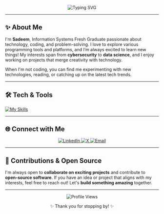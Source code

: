<p align="center">
  <img src="https://readme-typing-svg.demolab.com?font=Fira+Code&weight=500&size=20&pause=1000&color=FF69B4&center=true&vCenter=true&width=435&lines=Hello%2C+World!+I'm+Sadeem+%F0%9F%92%96;Senior+Information+Systems+Student;Lifelong+learner+and+Tech+Enthusiast;Building+with+%3CCode%2F%3E+Everyday" alt="Typing SVG">
</p>

---

## ✨ About Me
I'm **Sadeem**, Information Systems Fresh Graduate passionate about technology, coding, and problem-solving. I love to explore various programming tools and platforms, and I’m always excited to learn new things! My interests span from **cybersecurity** to **data science**, and I enjoy working on projects that merge creativity with technology.

When I'm not coding, you can find me experimenting with new technologies, reading, or catching up on the latest tech trends.

---


## 🛠️ Tech & Tools  
[![My Skills](https://skillicons.dev/icons?i=js,html,css,py,r,aws,arduino,ros,ubuntu,vscode,cpp,linux,mysql,php)](https://skillicons.dev)

---

## 🌐 Connect with Me
<p align="center">
  <a href="http://linkedin.com/in/sadeemasiri2003" target="_blank">
    <img src="https://img.shields.io/badge/LinkedIn-%23ff69b4?style=for-the-badge&logo=linkedin&logoColor=white" alt="LinkedIn" />
  </a>
  <a href="https://x.com/sadjmm" target="_blank">
    <img src="https://img.shields.io/badge/Twitter-%23ff69b4?style=for-the-badge&logo=X&logoColor=white" alt="X" />
  </a>
  <a href="mailto:sadeemasiri21@gmail.com">
    <img src="https://img.shields.io/badge/Email-%23ff69b4?style=for-the-badge&logo=gmail&logoColor=white" alt="Email" />
  </a>
</p>

---

## 🤝 Contributions & Open Source
I'm always open to **collaborate on exciting projects** and contribute to **open-source software**. If you have an idea or project that aligns with my interests, feel free to reach out! Let's **build something amazing** together.

---

<p align="center">
  <img src="https://komarev.com/ghpvc/?username=Sadcem&color=ff69b4&style=for-the-badge&label=Profile+Views" alt="Profile Views" />
</p>

<p align="center">✨ Thank you for stopping by! ✨</p>

